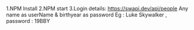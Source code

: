 1.NPM Install
2.NPM start
3.Login
details: https://swapi.dev/api/people
Any name as userName & birthyear as password
Eg : Luke Skywalker , password : 19BBY
